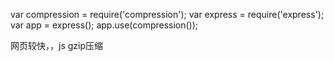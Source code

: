 var compression = require('compression');
var express = require('express');
var app = express();
app.use(compression());

网页较快，，js gzip压缩